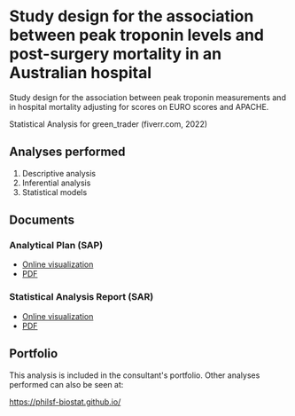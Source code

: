 # Study design for the association between peak troponin levels and post-surgery mortality in an Australian hospital

Study design for the association between peak troponin measurements and in hospital mortality adjusting for scores on EURO scores and APACHE.

Statistical Analysis for green_trader (fiverr.com, 2022)
<!-- Technical Report for  PERSON (PLACE, yyyy) -->

## Analyses performed

1. Descriptive analysis
1. Inferential analysis
1. Statistical models

## Documents

### Analytical Plan (SAP)

<!-- - [Online visualization][sapviz-v02] -->
<!-- - [PDF][sappdf-v02] -->

- [Online visualization][sapviz-v01]
- [PDF][sappdf-v01]

### Statistical Analysis Report (SAR)

<!-- - [Online visualization][reportviz-v02] -->
<!-- - [PDF][pdf-v02] -->

- [Online visualization][reportviz-v01]
- [PDF][pdf-v01]

<!-- ## Associated analyses -->

<!-- This analysis is part of a larger project and is supported by other analyses, linked below. -->

<!-- **[assoc_title]** -->

<!-- <[assoc_link]> -->

## Portfolio

This analysis is included in the consultant's portfolio.
Other analyses performed can also be seen at:

<https://philsf-biostat.github.io/>

<!-- --- -->

[sapviz-v01]: report/SAP-2022-019-v01.md
[sapviz-v02]: report/SAP-2022-019-v02.md
[sappdf-v01]: https://docs.google.com/viewer?url=https://github.com/philsf-biostat/SAR-2022-019/raw/main/report/SAP-2022-019-v01.pdf
[sappdf-v02]: https://docs.google.com/viewer?url=https://github.com/philsf-biostat/SAR-2022-019/raw/main/report/SAP-2022-019-v02.pdf

[reportviz-v01]: report/SAR-2022-019-v01.md
[reportviz-v02]: report/SAR-2022-019-v02.md
[pdf-v01]: https://docs.google.com/viewer?url=https://github.com/philsf-biostat/SAR-2022-019/raw/main/report/SAR-2022-019-v01.pdf
[pdf-v02]: https://docs.google.com/viewer?url=https://github.com/philsf-biostat/SAR-2022-019/raw/main/report/SAR-2022-019-v02.pdf
